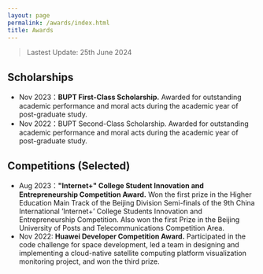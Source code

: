 ```yaml
---
layout: page
permalink: /awards/index.html
title: Awards
---
```


> Lastest Update: 25th June 2024

## Scholarships

- Nov 2023：**BUPT First-Class Scholarship.** Awarded for outstanding academic performance and moral acts during the academic year of post-graduate study.
- Nov 2022：BUPT Second-Class Scholarship. Awarded for outstanding academic performance and moral acts during the academic year of post-graduate study. 

## Competitions (Selected)

- Aug 2023：**"Internet+" College Student Innovation and Entrepreneurship Competition Award.** Won the first prize in the Higher Education Main Track of the Beijing Division Semi-finals of the 9th China International ’Internet+’ College Students Innovation and Entrepreneurship Competition. Also won the first Prize in the Beijing University of Posts and Telecommunications Competition Area.
- Nov 2022: **Huawei Developer Competition Award.** Participated in the code challenge for space development, led a team in designing and implementing a cloud-native satellite computing platform visualization monitoring project, and won the third prize.
